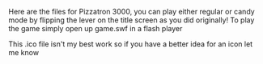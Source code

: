 Here are the files for Pizzatron 3000, you can play either regular or candy mode by flipping the lever on the title screen as you did originally! To play the game simply open up game.swf in a flash player

This .ico file isn't my best work so if you have a better idea for an icon let me know
